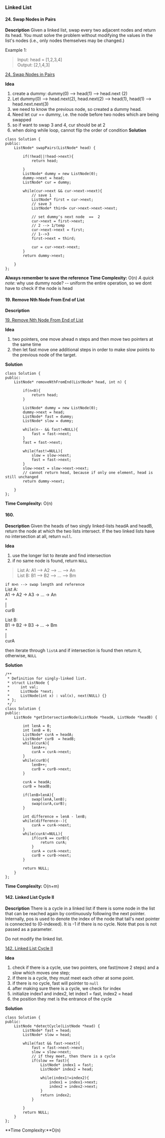 ### Linked List 
#### 24. Swap Nodes in Pairs
**Description**
Given a linked list, swap every two adjacent nodes and return its head. You must solve the problem without modifying the values in the list's nodes (i.e., only nodes themselves may be changed.)

Example 1:
> Input: head = [1,2,3,4] \
Output: [2,1,4,3]

[24. Swap Nodes in Pairs](https://leetcode.com/problems/swap-nodes-in-pairs/)

**Idea**
1. create a dummy: dummy(0) --> head(1) --> head.next (2)
2. Let dummy(0) --> head.next(2), head.next(2) --> head(1), head(1) --> head.next.next(3)
3. we need to know the previous node, so created a dummy head.
4. Need let cur == dummy, i.e. the node before two nodes which are being swapped
5. so if want to swap 3 and 4, cur should be at 2
6. when doing while loop, cannot flip the order of condition 
**Solution**
```ccp
class Solution {
public:
    ListNode* swapPairs(ListNode* head) {

        if(!head||!head->next){
            return head;

        }
        ListNode* dummy = new ListNode(0);
        dummy->next = head;
        ListNode* cur = dummy;

        while(cur->next && cur->next->next){
            // save 1
            ListNode* first = cur->next;
            // save 3
            ListNode* third= cur->next->next->next;
        
            // set dummy's next node  ==  2
            cur->next = first->next;
            // 2 --> 1/temp
            cur->next->next = first;
            // 1-->3
            first->next = third;       

            cur = cur->next->next;
        }
        return dummy->next;
        
    }
};

```
**Always remember to save the reference**
**Time Complexity:** O(n)
*A quick note*: why use dummy node? -- uniform the entire operation, so we dont have to check if the node is head


#### 19. Remove Nth Node From End of List
**Description**

[19. Remove Nth Node From End of List](https://leetcode.com/problems/remove-nth-node-from-end-of-list/) 

**Idea**
1. two pointers, one move ahead n steps and then move two pointers at the same time
2. then let fast move one additional steps in order to make slow points to the previous node of the target.


**Solution**
```ccp
class Solution {
public:
    ListNode* removeNthFromEnd(ListNode* head, int n) {
        
        if(n<0){
            return head;
        }

        ListNode* dummy = new ListNode(0);
        dummy->next = head;
        ListNode* fast = dummy;
        ListNode* slow = dummy;

        while(n-- && fast!=NULL){
            fast = fast->next;
        }
        fast = fast->next;

        while(fast!=NULL){
            slow = slow->next;
            fast = fast->next;
        }
        slow->next = slow->next->next;
        // cannot return head, because if only one element, head is still unchanged 
        return dummy->next;

    }
};

```


**Time Complexity:** O(n)




#### 160. 
**Description**
Given the heads of two singly linked-lists headA and headB, return the node at which the two lists intersect. If the two linked lists have no intersection at all, return `null`.

**Idea**
1. use the longer list to iterate and find intersection
2. if no same node is found, return `NULL`

> List A: A1 --> A2 --> ... --> An \
List B: B1 --> B2 --> ... --> Bm

`if m>n --> swap length and reference` \
List A:  \
A1 → A2 → A3 → ... → An  \
         ^     \
         |     \
         curB  

List B: \
B1 → B2 → B3 → ... → Bm \
         ^                     \
         |             \
         curA                
         
then iterate through `listA` and if intersection is found then return it, otherwise, `NULL`

**Solution**
```ccp
/**
 * Definition for singly-linked list.
 * struct ListNode {
 *     int val;
 *     ListNode *next;
 *     ListNode(int x) : val(x), next(NULL) {}
 * };
 */
class Solution {
public:
    ListNode *getIntersectionNode(ListNode *headA, ListNode *headB) {

        int lenA = 0;
        int lenB = 0;
        ListNode* curA = headA;
        ListNode* curB  = headB;
        while(curA){
            lenA++;
            curA = curA->next;
        }
        while(curB){
            lenB++;
            curB = curB->next;
        }

        curA = headA;
        curB = headB;

        if(lenB>lenA){
            swap(lenA,lenB);
            swap(curA,curB);
        }

        int difference = lenA - lenB;
        while(difference--){
            curA = curA->next;
        } 
        while(curA!=NULL){
            if(curA == curB){
                return curA;
            }
            curA = curA->next;
            curB = curB->next;
        }

        return NULL;
    }
};

```


**Time Complexity:** O(n+m)




#### 142. Linked List Cycle II
**Description**
There is a cycle in a linked list if there is some node in the list that can be reached again by continuously following the next pointer. Internally, pos is used to denote the index of the node that tail's next pointer is connected to (0-indexed). It is -1 if there is no cycle. Note that pos is not passed as a parameter.

Do not modify the linked list.

[142. Linked List Cycle II](https://leetcode.com/problems/linked-list-cycle-ii/)

**Idea**
1. check if there is a cycle, use two pointers, one fast(move 2 steps) and a slow which moves one step;
2. if there is a cycle, they must meet each other at some point.
3. if there is no cycle, fast will pointer to `null`
4. after making sure there is a cycle, we check for index
5. initialize index1 and index2,  let index1 = fast, index2 = head
6. the position they met is the entrance of the cycle

**Solution**

```ccp
class Solution {
public:
    ListNode *detectCycle(ListNode *head) {
        ListNode* fast = head;
        ListNode* slow = head;

        while(fast && fast->next){
            fast = fast->next->next;
            slow = slow->next;
            // if they meet, then there is a cycle
            if(slow == fast){
                ListNode* index1 = fast;
                ListNode* index2 = head;

                while(index1!=index2){
                    index1 = index1->next;
                    index2 = index2->next;
                }
                return index2;
            }
            
        }
        return NULL; 
    }
};
```


**Time Complexity:**O(n)


